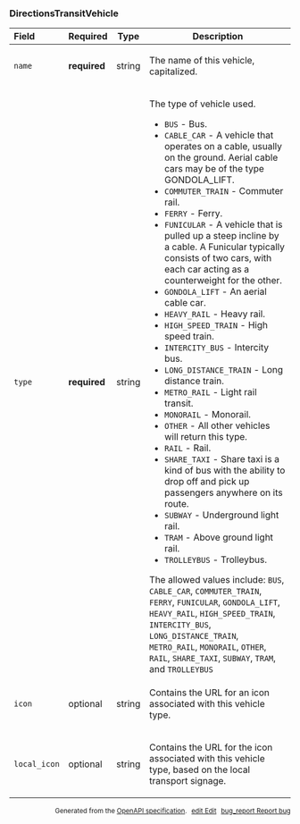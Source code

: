 <!--- This is a generated file, do not edit! -->
<!--- [START maps_http_schema_directionstransitvehicle] -->
<h3 class="schema-object" id="DirectionsTransitVehicle">DirectionsTransitVehicle</h3>

| Field        | Required     | Type   | Description                                                                                                                                                                                                                                                                                                                                                                                                                                                                                                                                                                                                                                                                                                                                                                                                                                                                                                                                                                                                                                                                                                                                                                                                                                                                                                                                                                                                                                                                                                                                                                                                                                                              |
| :----------- | ------------ | ------ | ------------------------------------------------------------------------------------------------------------------------------------------------------------------------------------------------------------------------------------------------------------------------------------------------------------------------------------------------------------------------------------------------------------------------------------------------------------------------------------------------------------------------------------------------------------------------------------------------------------------------------------------------------------------------------------------------------------------------------------------------------------------------------------------------------------------------------------------------------------------------------------------------------------------------------------------------------------------------------------------------------------------------------------------------------------------------------------------------------------------------------------------------------------------------------------------------------------------------------------------------------------------------------------------------------------------------------------------------------------------------------------------------------------------------------------------------------------------------------------------------------------------------------------------------------------------------------------------------------------------------------------------------------------------------ |
| `name`       | **required** | string | <div class="nonref-property-description"><p>The name of this vehicle, capitalized.</p></div>                                                                                                                                                                                                                                                                                                                                                                                                                                                                                                                                                                                                                                                                                                                                                                                                                                                                                                                                                                                                                                                                                                                                                                                                                                                                                                                                                                                                                                                                                                                                                                             |
| `type`       | **required** | string | <div class="nonref-property-description"><p>The type of vehicle used.</p><ul><li><code>BUS</code> - Bus.</li><li><code>CABLE_CAR</code> - A vehicle that operates on a cable, usually on the ground. Aerial cable cars may be of the type GONDOLA_LIFT.</li><li><code>COMMUTER_TRAIN</code> - Commuter rail.</li><li><code>FERRY</code> - Ferry.</li><li><code>FUNICULAR</code> - A vehicle that is pulled up a steep incline by a cable. A Funicular typically consists of two cars, with each car acting as a counterweight for the other.</li><li><code>GONDOLA_LIFT</code> - An aerial cable car.</li><li><code>HEAVY_RAIL</code> - Heavy rail.</li><li><code>HIGH_SPEED_TRAIN</code> - High speed train.</li><li><code>INTERCITY_BUS</code> - Intercity bus.</li><li><code>LONG_DISTANCE_TRAIN</code> - Long distance train.</li><li><code>METRO_RAIL</code> - Light rail transit.</li><li><code>MONORAIL</code> - Monorail.</li><li><code>OTHER</code> - All other vehicles will return this type.</li><li><code>RAIL</code> - Rail.</li><li><code>SHARE_TAXI</code> - Share taxi is a kind of bus with the ability to drop off and pick up passengers anywhere on its route.</li><li><code>SUBWAY</code> - Underground light rail.</li><li><code>TRAM</code> - Above ground light rail.</li><li><code>TROLLEYBUS</code> - Trolleybus.</li></ul><div class="notranslate">The allowed values include: `BUS`, `CABLE_CAR`, `COMMUTER_TRAIN`, `FERRY`, `FUNICULAR`, `GONDOLA_LIFT`, `HEAVY_RAIL`, `HIGH_SPEED_TRAIN`, `INTERCITY_BUS`, `LONG_DISTANCE_TRAIN`, `METRO_RAIL`, `MONORAIL`, `OTHER`, `RAIL`, `SHARE_TAXI`, `SUBWAY`, `TRAM`, and `TROLLEYBUS`</div></div> |
| `icon`       | optional     | string | <div class="nonref-property-description"><p>Contains the URL for an icon associated with this vehicle type.</p></div>                                                                                                                                                                                                                                                                                                                                                                                                                                                                                                                                                                                                                                                                                                                                                                                                                                                                                                                                                                                                                                                                                                                                                                                                                                                                                                                                                                                                                                                                                                                                                    |
| `local_icon` | optional     | string | <div class="nonref-property-description"><p>Contains the URL for the icon associated with this vehicle type, based on the local transport signage.</p></div>                                                                                                                                                                                                                                                                                                                                                                                                                                                                                                                                                                                                                                                                                                                                                                                                                                                                                                                                                                                                                                                                                                                                                                                                                                                                                                                                                                                                                                                                                                             |

<p style="text-align: right; font-size: smaller;">Generated from the <a class="gc-analytics-event" data-category="GMP" data-label="openapi-github" href="https://github.com/googlemaps/openapi-specification" title="Google Maps Platform OpenAPI Specification" class="external">OpenAPI specification</a>.
<a class="gc-analytics-event" data-category="GMP" data-label="openapi-github-maps-http-schema-directionstransitvehicle" data-action="edit" style="margin-left: 5px;" href="https://github.com/googlemaps/openapi-specification/blob/main/specification/schemas/DirectionsTransitVehicle.yml" title="Edit on GitHub"><span class="material-icons">edit</span> Edit</a>
<a class="gc-analytics-event" data-category="GMP" data-label="openapi-github-maps-http-schema-directionstransitvehicle" data-action="bug" style="margin-left: 5px;" href="https://github.com/googlemaps/openapi-specification/issues/new?assignees=&labels=type%3A+bug%2C+triage+me&template=bug_report.md&title=[schemas] Bug - DirectionsTransitVehicle" title="File bug for schemas on GitHub"><span class="material-icons">bug_report</span> Report bug</a>
</p>

<!--- [END maps_http_schema_directionstransitvehicle] -->
